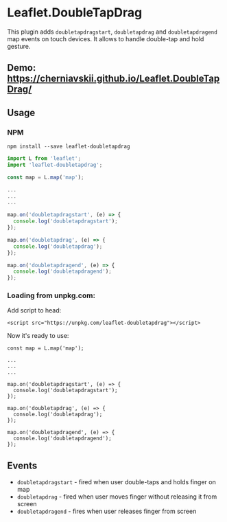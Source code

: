 # Leaflet.DoubleTapDrag

This plugin adds `doubletapdragstart`, `doubletapdrag` and `doubletapdragend` map events on touch devices.
It allows to handle double-tap and hold gesture.

## Demo: https://cherniavskii.github.io/Leaflet.DoubleTapDrag/

## Usage

### NPM

`npm install --save leaflet-doubletapdrag`

```js
import L from 'leaflet';
import 'leaflet-doubletapdrag';

const map = L.map('map');

...
...
...

map.on('doubletapdragstart', (e) => {
  console.log('doubletapdragstart');
});

map.on('doubletapdrag', (e) => {
  console.log('doubletapdrag');
});

map.on('doubletapdragend', (e) => {
  console.log('doubletapdragend');
});
```

### Loading from unpkg.com:

Add script to head:

`<script src="https://unpkg.com/leaflet-doubletapdrag"></script>`

Now it's ready to use:

```
const map = L.map('map');

...
...
...

map.on('doubletapdragstart', (e) => {
  console.log('doubletapdragstart');
});

map.on('doubletapdrag', (e) => {
  console.log('doubletapdrag');
});

map.on('doubletapdragend', (e) => {
  console.log('doubletapdragend');
});
```

## Events

- `doubletapdragstart` - fired when user double-taps and holds finger on map
- `doubletapdrag` - fired when user moves finger without releasing it from screen
- `doubletapdragend` - fires when user releases finger from screen
